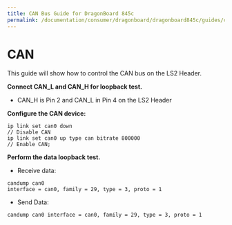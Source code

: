 ```yaml
---
title: CAN Bus Guide for DragonBoard 845c
permalink: /documentation/consumer/dragonboard/dragonboard845c/guides/can/
---
```


# CAN

This guide will show how to control the CAN bus on the LS2 Header.

**Connect CAN_L and CAN_H for loopback test.**
- CAN_H is Pin 2 and CAN_L in Pin 4 on the LS2 Header

**Configure the CAN device:**
```Shell
ip link set can0 down
// Disable CAN
ip link set can0 up type can bitrate 800000
// Enable CAN;
```
**Perform the data loopback test.**
- Receive data:
```Shell
candump can0
interface = can0, family = 29, type = 3, proto = 1
```

- Send Data:
```Shell
candump can0 interface = can0, family = 29, type = 3, proto = 1
```
